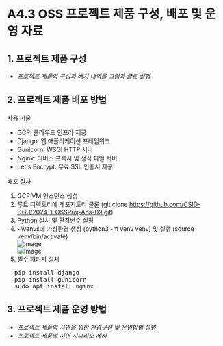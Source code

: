 # A4.3 OSS 프로젝트 제품 구성, 배포 및 운영 자료  

## 1. 프로젝트 제품 구성

- *프로젝트 제품의 구성과 배치 내역을 그림과 글로 설명*  
  
## 2. 프로젝트 제품 배포 방법  
사용 기술
- GCP: 클라우드 인프라 제공
- Django: 웹 애플리케이션 프레임워크
- Gunicorn: WSGI HTTP 서버
- Nginx: 리버스 프록시 및 정적 파일 서버
- Let's Encrypt: 무료 SSL 인증서 제공

배포 절차
1. GCP VM 인스턴스 생성
2. 루트 디렉토리에 레포지토리 클론 (git clone https://github.com/CSID-DGU/2024-1-OSSProj-Aha-09.git)
3. Python 설치 및 환경변수 설정
4. ~\venvs에 가상환경 생성 (python3 -m venv venv) 및 실행 (source venv/bin/activate)<br>
![image](https://github.com/CSID-DGU/2024-1-OSSProj-Aha-09/assets/137899379/36f8c87a-3c59-4cbb-85d0-d76da62fba5d)<br>
![image](https://github.com/CSID-DGU/2024-1-OSSProj-Aha-09/assets/137899379/6ab2cc79-824c-45f1-b903-5b1d6d53cd30)
5. 필수 패키지 설치
<pre>
  pip install django
  pip install gunicorn
  sudo apt install nginx
</pre>



## 3. 프로젝트 제품 운영 방법  

- *프로젝트 제품의 시연을 위한 환경구성 및 운영방법 설명*
- *프로젝트 제품의 시연 시나리오 제시*  
